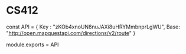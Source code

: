 # CS412

const API = {
    Key : "zKOb4xnoUN8nuJAXi8uHRYMmbnprLgWU",
    Base: "http://open.mapquestapi.com/directions/v2/route"
}

module.exports = API
